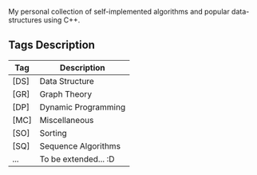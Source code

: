 My personal collection of self-implemented algorithms and popular data-structures using C++.

## Tags Description

| Tag  | Description          |
| ---- | -------------------- |
| [DS] | Data Structure       |
| [GR] | Graph Theory         |
| [DP] | Dynamic Programming  |
| [MC] | Miscellaneous        |
| [SO] | Sorting              |
| [SQ] | Sequence Algorithms  |
| ...  | To be extended... :D |
